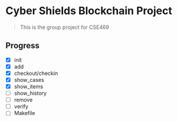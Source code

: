 # Cyber Shields Blockchain Project

> This is the group project for CSE469

## Progress

- [x] init
- [x] add
- [x] checkout/checkin
- [x] show_cases
- [x] show_items
- [ ] show_history
- [ ] remove
- [ ] verify
- [ ] Makefile
